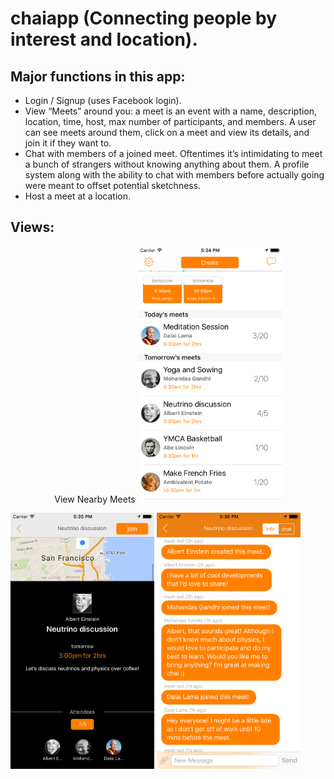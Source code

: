 # chaiapp (Connecting people by interest and location).

## Major functions in this app:

- Login / Signup (uses Facebook login).
- View “Meets” around you: a meet is an event with a name, description, location, time, host, max number of participants, and members. A user can see meets around them, click on a meet and view its details, and join it if they want to. 
- Chat with members of a joined meet. Oftentimes it’s intimidating to meet a bunch of strangers without knowing anything about them. A profile system along with the ability to chat with members before actually going were meant to offset potential sketchness. 
- Host a meet at a location.

## Views:

<p align="center">
  View Nearby Meets
  <img src="/screenshots/MeetsView.png?raw=true" width="230"></img>
</p>


<img src="/screenshots/MeetJoin.png?raw=true"  width="230"></img>
<img src="/screenshots/MeetChat.png?raw=true" width="230"></img>







